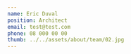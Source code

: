 ```yaml
---
name: Eric Duval
position: Architect
email: test@test.com
phone: 08 000 00 00
thumb: ../../assets/about/team/02.jpg
---
```

